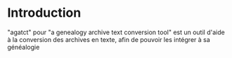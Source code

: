 # Introduction

"agatct" pour "a genealogy archive text conversion tool" est un outil d'aide à la conversion des archives en texte, 
afin de pouvoir les intégrer à sa généalogie
